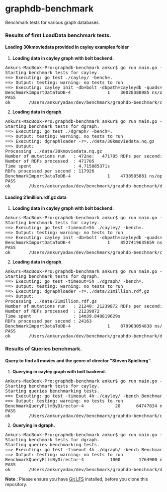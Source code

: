 # graphdb-benchmark
Benchmark tests for various graph databases.

### Results of first LoadData benchmark tests.
#### Loading 30kmoviedata provided in cayley examples folder
1. **Loading data in cayley graph with bolt backend.**
<pre>
Ankurs-MacBook-Pro:graphdb-benchmark ankur$ go run main.go -db=cayley
Starting benchmark tests for cayley.
==> Executing: go test ./cayley/ -bench=.
==> Output: testing: warning: no tests to run
==> Executing: cayley init -db=bolt -dbpath=cayleydb -quads=../data/30kmoviedata.nq.gz
BenchmarkImportDataToDB-4   	       1	30028388985 ns/op
PASS
ok  	_/Users/ankuryadav/dev/benchmark/graphdb-benchmark/cayley	30.035s
</pre>
2. **Loading data in dgraph.**
<pre>
Ankurs-MacBook-Pro:graphdb-benchmark ankur$ go run main.go -db=dgraph
Starting benchmark tests for dgraph.
==> Executing: go test ./dgraph/ -bench=.
==> Output: testing: warning: no tests to run
==> Executing: dgraphloader -r=../data/30kmoviedata.nq.gz
==> Output:
Processing ../data/30kmoviedata.nq.gz
Number of mutations run   : 472ne:   471705 RDFs per second:  124927
Number of RDFs processed  : 471705
Time spent                : 4.715085371s
RDFs processed per second : 117926
BenchmarkImportDataToDB-4   	       1	4738905881 ns/op
PASS
ok  	_/Users/ankuryadav/dev/benchmark/graphdb-benchmark/dgraph	4.745s
</pre>

#### Loading 21million.rdf.gz data
1. **Loading data in cayley graph with bolt backend.**
<pre>
Ankurs-MacBook-Pro:graphdb-benchmark ankur$ go run main.go -db=cayley
Starting benchmark tests for cayley.
==> Executing: go test -timeout=5h ./cayley/ -bench=.
==> Output: testing: warning: no tests to run
==> Executing: cayley init -db=bolt -dbpath=cayleydb -quads=../data/21million.rdf.gz
BenchmarkImportDataToDB-4   	       1	8527419635659 ns/op
PASS
ok  	_/Users/ankuryadav/dev/benchmark/graphdb-benchmark/cayley	8527.427s
</pre>
2. **Loading data in dgraph.**
<pre>
Ankurs-MacBook-Pro:graphdb-benchmark ankur$ go run main.go -db=dgraph
Starting benchmark tests for dgraph.
==> Executing: go test -timeout=5h ./dgraph/ -bench=.
==> Output: testing: warning: no tests to run
==> Executing: dgraphloader -r=../data/21million.rdf.gz
==> Output:
Processing ../data/21million.rdf.gz
Number of mutations run   : 21240: 21239872 RDFs per second:   24229
Number of RDFs processed  : 21239872
Time spent                : 14m39.848819629s
RDFs processed per second : 24163
BenchmarkImportDataToDB-4   	       1	879903054838 ns/op
PASS
ok  	_/Users/ankuryadav/dev/benchmark/graphdb-benchmark/dgraph	879.913s
</pre>

### Results of Queries benchmark.
#### Query to find all movies and the genre of director "Steven Spielberg".
1. **Querying in cayley graph with bolt backend.**
<pre>
Ankurs-MacBook-Pro:graphdb-benchmark ankur$ go run main.go -db=cayley -bench=queries
Starting benchmark tests for cayley.
Starting queries benchmarking tests.
==> Executing: go test -timeout 4h ./cayley/ -bench BenchmarkQuery*
==> Output: testing: warning: no tests to run
BenchmarkQueryFilmByDirector-4   	      20	  64747834 ns/op
PASS
ok  	_/Users/ankuryadav/dev/benchmark/graphdb-benchmark/cayley	1.376s
</pre>
2. **Querying in dgraph.**
<pre>
Ankurs-MacBook-Pro:graphdb-benchmark ankur$ go run main.go -db=dgraph -bench=queries
Starting benchmark tests for dgraph.
Starting queries benchmarking tests.
==> Executing: go test -timeout 4h ./dgraph/ -bench BenchmarkQuery*
==> Output: testing: warning: no tests to run
BenchmarkQueryFilmByDirector-4   	    1000	   1764900 ns/op
PASS
ok  	_/Users/ankuryadav/dev/benchmark/graphdb-benchmark/dgraph	2.067s
</pre>

**Note :** Please ensure you have [Git LFS](https://git-lfs.github.com/) installed, before you clone this repository.